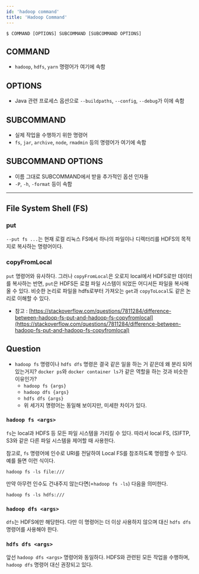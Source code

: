 ```yaml
---
id: 'hadoop command'
title: 'Hadoop Command'
---
```


`$ COMMAND [OPTIONS] SUBCOMMAND [SUBCOMMAND OPTIONS]`

## COMMAND
- `hadoop`, `hdfs`, `yarn` 명령어가 여기에 속함

## OPTIONS
- Java 관련 프로세스 옵션으로 `--buildpaths`, `--config`, `--debug`가 이에 속함

## SUBCOMMAND
- 실제 작업을 수행하기 위한 명령어
- `fs`, `jar`, `archive`, `node`, `rmadmin` 등의 명령어가 여기에 속함

## SUBCOMMAND OPTIONS
- 이름 그대로 SUBCOMMAND에서 받을 추가적인 옵션 인자들
- `-P`, `-h`, `-format` 등이 속함

---

## File System Shell (FS)

### put
`--put fs ...`는 현재 로컬 리눅스 FS에서 하나의 파일이나 디렉터리를 HDFS의 목적지로 복사하는 명령어이다. 

### copyFromLocal
`put` 명령어와 유사하다. 그러나 `copyFromLocal`은 오로지 local에서 HDFS로만 데이터를 복사하는 반면, `put`은 HDFS든 로컬 파일 시스템이 되었든 어디서든 파일을 복사해올 수 있다. 비슷한 논리로 파일을 hdfs로부터 가져오는 `get`과 `copyToLocal`도 같은 논리로 이해할 수 있다. 

* 참고 : [https://stackoverflow.com/questions/7811284/difference-between-hadoop-fs-put-and-hadoop-fs-copyfromlocal](https://stackoverflow.com/questions/7811284/difference-between-hadoop-fs-put-and-hadoop-fs-copyfromlocal)

## Question
- `hadoop fs` 명령이나 `hdfs dfs` 명령은 결국 같은 일을 하는 거 같은데 왜 분리 되어 있는거지? `docker ps`와 `docker container ls`가 같은 역할을 하는 것과 비슷한 이유인가?
    - `hadoop fs {args}`
    - `hadoop dfs {args}`
    - `hdfs dfs {args}`
    - 위 세가지 명령어는 동일해 보이지만, 미세한 차이가 있다. 
### `hadoop fs <args>`
`fs`는 local과 HDFS 등 모든 파일 시스템을 가리킬 수 있다. 따라서 local FS, (S)FTP, S3와 같은 다른 파일 시스템을 제어할 때 사용한다.

참고로, `fs` 명령어에 인수로 URI를 전달하여 Local FS를 참조하도록 명령할 수 있다. 예를 들면 이런 식이다. 

`hadoop fs -ls file:///`

만약 아무런 인수도 건내주지 않는다면(=`hadoop fs -ls`) 다음을 의미한다.

`hadoop fs -ls hdfs:///`

### `hadoop dfs <args>`
`dfs`는 HDFS에만 해당한다. 다만 이 명령어는 더 이상 사용하지 않으며 대신 `hdfs dfs` 명령어를 사용해야 한다.

### `hdfs dfs <args>`
앞선 `hadoop dfs <args>` 명령어와 동일하다. HDFS와 관련된 모든 작업을 수행하며, `hadoop dfs` 명령어 대신 권장되고 있다.

